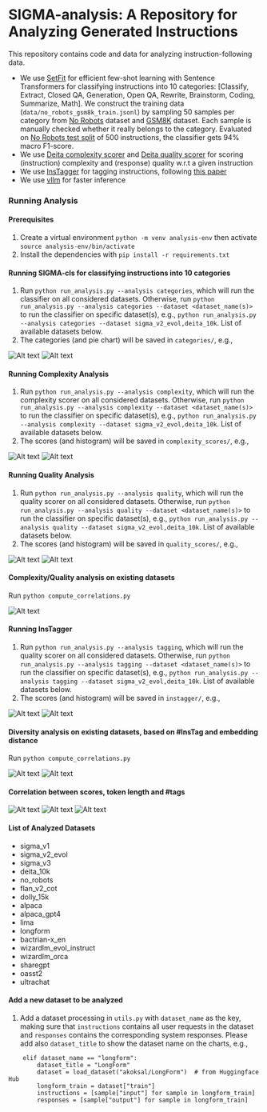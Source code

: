 # SIGMA-analysis: A Repository for Analyzing Generated Instructions

This repository contains code and data for analyzing instruction-following data.

- We use [SetFit](https://github.com/huggingface/setfit) for efficient few-shot learning with Sentence Transformers
for classifying instructions into 10 categories: [Classify, Extract, Closed QA, Generation, Open QA, Rewrite,
Brainstorm, Coding, Summarize, Math]. We construct the training data (``data/no_robots_gsm8k_train.jsonl``) by sampling 50 samples per category from 
[No Robots](https://huggingface.co/datasets/HuggingFaceH4/no_robots) dataset and 
[GSM8K](https://github.com/google-research/FLAN/blob/main/flan/v2/cot_data/gsm8k_train.tsv) dataset. 
Each sample is manually checked whether it really belongs to the category. Evaluated on [No Robots test split](https://huggingface.co/datasets/HuggingFaceH4/no_robots/viewer/default/test) 
of 500 instructions, the classifier gets 94% macro F1-score.
- We use [Deita complexity scorer](https://huggingface.co/hkust-nlp/deita-complexity-scorer) and 
[Deita quality scorer](https://huggingface.co/hkust-nlp/deita-quality-scorer) for scoring (instruction) complexity and 
(response) quality w.r.t a given instruction
- We use [InsTagger](https://huggingface.co/OFA-Sys/InsTagger) for tagging instructions, following 
[this paper](https://arxiv.org/pdf/2308.07074)
- We use [vllm](https://github.com/vllm-project/vllm) for faster inference

### Running Analysis

#### Prerequisites

1. Create a virtual environment ``python -m venv analysis-env`` then activate `source analysis-env/bin/activate`
2. Install the dependencies with ``pip install -r requirements.txt``

#### Running SIGMA-cls for classifying instructions into 10 categories

1. Run ``python run_analysis.py --analysis categories``, which will run the classifier on all considered datasets. 
Otherwise, run ``python run_analysis.py --analysis categories --dataset <dataset_name(s)>`` to run the classifier on 
specific dataset(s), e.g., ``python run_analysis.py --analysis categories --dataset sigma_v2_evol,deita_10k``. 
List of available datasets below.
2. The categories (and pie chart) will be saved in ``categories/``, e.g.,

![Alt text](categories/sigma_v2_evol.png?raw=true "Title")
![Alt text](categories/deita_10k.png?raw=true "Title")

#### Running Complexity Analysis

1. Run ``python run_analysis.py --analysis complexity``, which will run the complexity scorer on all considered datasets. 
Otherwise, run ``python run_analysis.py --analysis complexity --dataset <dataset_name(s)>`` to run the classifier on 
specific dataset(s), e.g., ``python run_analysis.py --analysis complexity --dataset sigma_v2_evol,deita_10k``. 
List of available datasets below.
2. The scores (and histogram) will be saved in ``complexity_scores/``, e.g.,

![Alt text](complexity_scores/sigma_v2_evol.png?raw=true "Title")
![Alt text](complexity_scores/deita_10k.png?raw=true "Title")

#### Running Quality Analysis

1. Run ``python run_analysis.py --analysis quality``, which will run the quality scorer on all considered datasets. 
Otherwise, run ``python run_analysis.py --analysis quality --dataset <dataset_name(s)>`` to run the classifier on 
specific dataset(s), e.g., ``python run_analysis.py --analysis quality --dataset sigma_v2_evol,deita_10k``. 
List of available datasets below.
2. The scores (and histogram) will be saved in ``quality_scores/``, e.g.,

![Alt text](quality_scores/sigma_v2_evol.png?raw=true "Title")
![Alt text](quality_scores/deita_10k.png?raw=true "Title")

#### Complexity/Quality analysis on existing datasets

Run ``python compute_correlations.py``

![Alt text](correlations/avg_complexity_quality.png?raw=true "Title")

#### Running InsTagger

1. Run ``python run_analysis.py --analysis tagging``, which will run the quality scorer on all considered datasets. 
Otherwise, run ``python run_analysis.py --analysis tagging --dataset <dataset_name(s)>`` to run the classifier on 
specific dataset(s), e.g., ``python run_analysis.py --analysis tagging --dataset sigma_v2_evol,deita_10k``. 
List of available datasets below.
2. The scores (and histogram) will be saved in ``instagger/``, e.g.,

![Alt text](instagger/sigma_v2_evol.png?raw=true "Title")
![Alt text](instagger/deita_10k.png?raw=true "Title")

#### Diversity analysis on existing datasets, based on #InsTag and embedding distance

Run ``python compute_correlations.py``

![Alt text](correlations/num_unique_tags_10k.png?raw=true "Title")
![Alt text](correlations/num_unique_tags_10k_avg_embedding.png?raw=true "Title")

#### Correlation between scores, token length and #tags

![Alt text](correlations/instlen_complexity.png?raw=true "Title")
![Alt text](correlations/resplen_quality.png?raw=true "Title")
![Alt text](correlations/numtag_complexity.png?raw=true "Title")

#### List of Analyzed Datasets
- sigma_v1
- sigma_v2_evol
- sigma_v3
- deita_10k
- no_robots
- flan_v2_cot
- dolly_15k
- alpaca
- alpaca_gpt4
- lima
- longform
- bactrian-x_en
- wizardlm_evol_instruct
- wizardlm_orca
- sharegpt
- oasst2
- ultrachat

#### Add a new dataset to be analyzed
1. Add a dataset processing in ``utils.py`` with `dataset_name` as the key, making sure that 
`instructions` contains all user requests in the dataset and `responses` contains the corresponding 
system responses. Please add also `dataset_title` to show the dataset name on the charts, e.g., 
```
    elif dataset_name == "longform":
        dataset_title = "LongForm"
        dataset = load_dataset("akoksal/LongForm")  # from Huggingface Hub
        longform_train = dataset["train"]
        instructions = [sample["input"] for sample in longform_train]
        responses = [sample["output"] for sample in longform_train]
```


